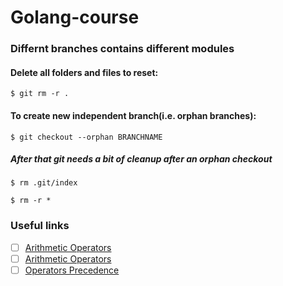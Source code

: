 # Golang-course

### Differnt branches contains different modules

#### Delete all folders and files to reset:

```
$ git rm -r .
```

#### To create new independent branch(i.e. orphan branches):

```
$ git checkout --orphan BRANCHNAME
```

##### After that git needs a bit of cleanup after an orphan checkout

```
$ rm .git/index
```
```
$ rm -r *
```

### Useful links

- [ ] [Arithmetic Operators](https://www.golangprograms.com/arithmetic-operators-in-go-programming-language.html)
- [ ]  [Arithmetic Operators](https://go.dev/ref/spec#Arithmetic_operators)
- [ ] [Operators Precedence](https://www.tutorialspoint.com/go/go_operators_precedence.htm)
